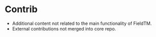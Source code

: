 # Contrib

- Additional content not related to the main functionality of FieldTM.
- External contributions not merged into core repo.
